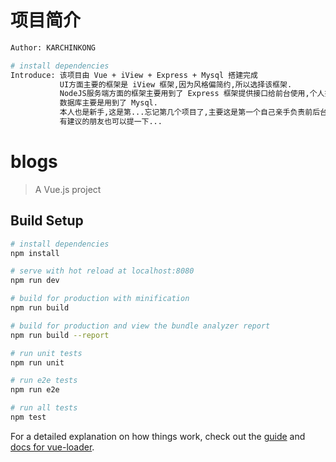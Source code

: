 # 项目简介

``` bash
Author: KARCHINKONG

# install dependencies
Introduce: 该项目由 Vue + iView + Express + Mysql 搭建完成
           UI方面主要的框架是 iView 框架,因为风格偏简约,所以选择该框架.
           NodeJS服务端方面的框架主要用到了 Express 框架提供接口给前台使用,个人推荐新手可以先入手该框架,粗俗易懂.
           数据库主要是用到了 Mysql.
           本人也是新手,这是第...忘记第几个项目了,主要这是第一个自己亲手负责前后台的项目,功能还在持续更新中...
           有建议的朋友也可以提一下...
```

# blogs

> A Vue.js project

## Build Setup

``` bash
# install dependencies
npm install

# serve with hot reload at localhost:8080
npm run dev

# build for production with minification
npm run build

# build for production and view the bundle analyzer report
npm run build --report

# run unit tests
npm run unit

# run e2e tests
npm run e2e

# run all tests
npm test
```

For a detailed explanation on how things work, check out the [guide](http://vuejs-templates.github.io/webpack/) and [docs for vue-loader](http://vuejs.github.io/vue-loader).
